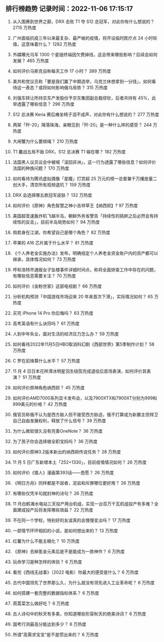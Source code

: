 
## 排行榜趋势 记录时间：2022-11-06 17:15:17
  
  1. 从入围赛到世界之巅，DRX 击败 T1 夺 S12 总冠军，对此你有什么想说的？ 2715 万热度
    
  2. 广州面临抗疫三年以来最复杂、最严峻的疫情，将开设临时医疗点 24 小时轮值，这意味着什么？ 1282 万热度
    
  3. 外媒曝光乌军 1300 个星链终端因欠费掉线，这会带来哪些影响？后续会如何发展？ 465 万热度
    
  4. 如何评价马斯克自称每天工作 17 小时？ 389 万热度
    
  5. 美共和党议员称「要是我们赢了中期选举，乌克兰休想拿到一分钱」，如何看待这一表态？或将如何影响俄乌局势？ 315 万热度
    
  6. 刘强东转让所持京东产发股份予京东集团副总裁缪钦，后者共持有 45%，此举透露了哪些信息？ 296 万热度
    
  7. S12 总决赛 Keria 赛后瘫坐椅子泪不成声，对此你有什么想说的？ 277 万热度
    
  8. 两架「歼-20」降落珠海，亲眼见到「歼-20」是一种什么样的感受？ 244 万热度
    
  9. 大闸蟹为什么要绑绳？ 210 万热度
    
  10. T1 鏖战五局不敌 DRX，S12 总决赛 T1 输在哪？ 182 万热度
    
  11. 法国黑人议员议会中被喊「滚回非洲」，这一行为透露了哪些信息？如何评价法国的种族问题？ 170 万热度
    
  12. 如何看待为腾讯虚拟偶像「星瞳」打赏超 25 万元的榜一总督兼千万播放量二创大手，清空所有视频退坑？ 159 万热度
    
  13. DRX 会选择哪五款冠军皮肤？ 132 万热度
    
  14. 如何评价《原神》角色智慧之神小吉祥草王【纳西妲】? 97 万热度
    
  15. 美国超音速轰炸机飞越半岛，朝鲜外务省警告「持续性的挑衅之后必然会有持续性的反击」，目前半岛局势如何？ 94 万热度
    
  16. 倘若身在江湖，你希望自己是哪个角色？ 82 万热度
    
  17. 苹果的 A16 芯片属于什么水平？ 81 万热度
    
  18. 《个人养老金实施办法》发布，明确规定个人养老金资金账户内的资产都可以继承，具体情况如何？ 73 万热度
    
  19. 呼和浩特市通报女子坠楼事件详细时间点，称将全面排查工作中存在的问题，有哪些信息需要关注？ 70 万热度
    
  20. 如何评价《金粉世家》这部电视剧？ 66 万热度
    
  21. 分析机构预测「中国游戏市场迎来 20 年来首次下滑」，实际情况如何？ 65 万热度
    
  22. 买完 iPhone 14 Pro 你后悔吗？ 63 万热度
    
  23. 高考英语有什么诀窍吗？ 61 万热度
    
  24. 人到中年失业，面对生活的经济压力怎么办？ 59 万热度
    
  25. 如何看待2022年11月5日HBO取消科幻剧《西部世界》第5季制作计划？ 58 万热度
    
  26. C 罗在前锋算什么水平？ 57 万热度
    
  27. 11 月 4 日日本花样滑冰明星羽生结弦完成退役后首场表演，如何评价其表演？ 51 万热度
    
  28. 如何评价原神角色纳西妲？ 45 万热度
    
  29. 如何评价AMD7000系列显卡发布会，以及7900XTX和7900XT分别为999和899美元的价格？ 42 万热度
    
  30. 俄官员称俄不认为是西方敌人但不接受西方胁迫，俄不打算成为新霸主但捍卫自己自由发展权利，释放了什么信号？ 39 万热度
    
  31. 为什么微软很久没有完善OneNote？ 36 万热度
    
  32. 为了孩子你会选择做全职宝妈吗？ 36 万热度
    
  33. 如何评价原神3.2版本新出的纳西妲传说任务？ 28 万热度
    
  34. 11 月 5 日广东新增本土「252+1330」，目前疫情情况如何？ 26 万热度
    
  35. 如何评价《猎人》漫画第393话——恳愿？ 26 万热度
    
  36. 《明日方舟》同样都是不屈者，泥岩和斥罪哪位更好用？ 26 万热度
    
  37. 有哪些仅凭半句就封神的诗句？ 26 万热度
    
  38. 11 月白鹤滩水电站三天投产两台机组，实现一台百万千瓦机组投产有多难？全面建成投产后将发挥哪些效益？ 22 万热度
    
  39. 不在同一个学校，特别好的友谊真的会慢慢变淡吗？ 17 万热度
    
  40. 一部情节环环相扣的小说，是如何想出来的？ 13 万热度
    
  41. 红薯为什么不能主粮化？ 10 万热度
    
  42. 《原神》去掉氪金元素后是不是能成为一款神作？ 6 万热度
    
  43. 玩命学习是种怎样的体验？ 6 万热度
    
  44. 看完《西线无战事》（2022 电影）你最大的感受是什么？ 6 万热度
    
  45. 古代中国领先了世界那么久，为什么就没有领先进入工业革命呢？ 6 万热度
    
  46. 如何搭建一套完整的数据指标体系？ 6 万热度
    
  47. 茼蒿菜怎么做好吃？ 6 万热度
    
  48. 古人诗句中的秋天有多美，你知道哪些形容秋天的绝美诗词？ 6 万热度
    
  49. 国考行测最高分能达到多少？ 6 万热度
    
  50. 所谓“高需求宝宝“是不是惯出来的？ 6 万热度
    